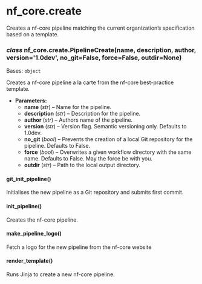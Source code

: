 # nf_core.create

Creates a nf-core pipeline matching the current
organization’s specification based on a template.

### _class_ nf_core.create.PipelineCreate(name, description, author, version='1.0dev', no_git=False, force=False, outdir=None)

Bases: `object`

Creates a nf-core pipeline a la carte from the nf-core best-practice template.

- **Parameters:**
  - **name** (_str_) – Name for the pipeline.
  - **description** (_str_) – Description for the pipeline.
  - **author** (_str_) – Authors name of the pipeline.
  - **version** (_str_) – Version flag. Semantic versioning only. Defaults to 1.0dev.
  - **no_git** (_bool_) – Prevents the creation of a local Git repository for the pipeline. Defaults to False.
  - **force** (_bool_) – Overwrites a given workflow directory with the same name. Defaults to False.
    May the force be with you.
  - **outdir** (_str_) – Path to the local output directory.

#### git_init_pipeline()

Initialises the new pipeline as a Git repository and submits first commit.

#### init_pipeline()

Creates the nf-core pipeline.

#### make_pipeline_logo()

Fetch a logo for the new pipeline from the nf-core website

#### render_template()

Runs Jinja to create a new nf-core pipeline.
